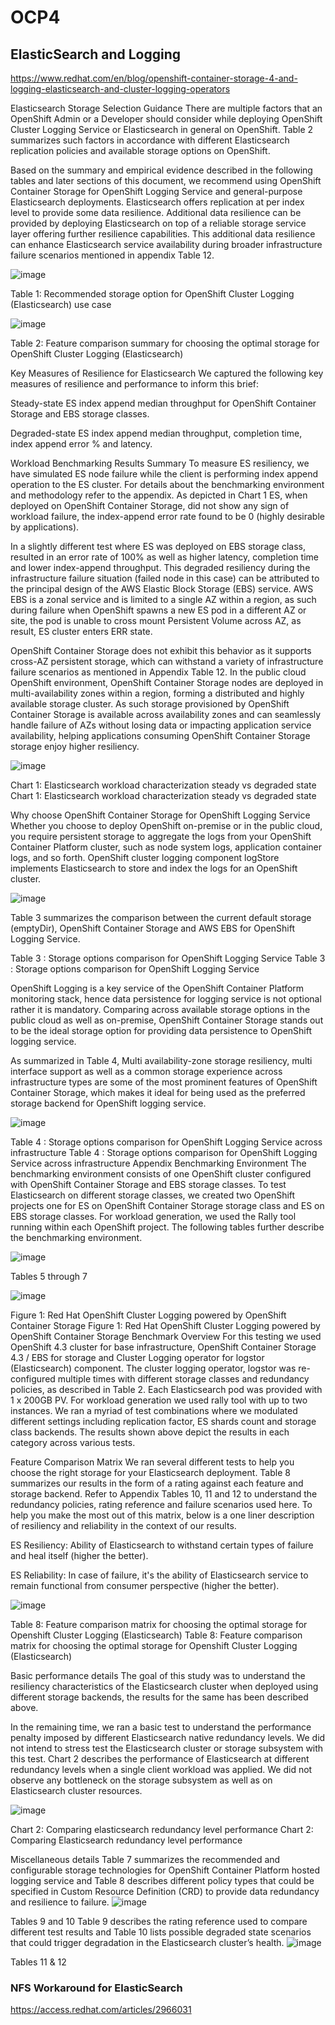# OCP4


## ElasticSearch and Logging

https://www.redhat.com/en/blog/openshift-container-storage-4-and-logging-elasticsearch-and-cluster-logging-operators


Elasticsearch Storage Selection Guidance
There are multiple factors that an OpenShift Admin or a Developer should consider while deploying OpenShift Cluster Logging Service or Elasticsearch in general on OpenShift. Table 2 summarizes such factors in accordance with different Elasticsearch replication policies and available storage options on OpenShift.

Based on the summary and empirical evidence described in the following tables and later sections of this document, we recommend using OpenShift Container Storage for OpenShift Logging Service and general-purpose Elasticsearch deployments. Elasticsearch offers replication at per index level to provide some data resilience. Additional data resilience can be provided by deploying Elasticsearch on top of a reliable storage service layer offering further resilience capabilities. This additional data resilience can enhance Elasticsearch service availability during broader infrastructure failure scenarios mentioned in appendix Table 12.

![image](https://user-images.githubusercontent.com/81707384/210450854-4fc5fda3-66ce-4d4d-90fb-4a1cc9358cc5.png)


Table 1: Recommended storage option for OpenShift Cluster Logging (Elasticsearch) use case

![image](https://user-images.githubusercontent.com/81707384/210450939-fb587a45-c3d7-480b-b664-263d1758950a.png)

Table 2: Feature comparison summary for choosing the optimal storage for OpenShift Cluster Logging (Elasticsearch)

Key Measures of Resilience for Elasticsearch
We captured the following key measures of resilience and performance to inform this brief:

Steady-state ES index append median throughput for OpenShift Container Storage and EBS storage classes.

Degraded-state ES index append median throughput, completion time, index append error % and latency.

Workload Benchmarking Results Summary
To measure ES resiliency, we have simulated ES node failure while the client is performing index append operation to the ES cluster. For details about the benchmarking environment and methodology refer to the appendix. As depicted in Chart 1 ES, when deployed on OpenShift Container Storage, did not show any sign of workload failure, the index-append error rate found to be 0 (highly desirable by applications).

In a slightly different test where ES was deployed on EBS storage class, resulted in an error rate of 100% as well as higher latency, completion time and lower index-append throughput. This degraded resiliency during the infrastructure failure situation (failed node in this case) can be attributed to the principal design of the AWS Elastic Block Storage (EBS) service. AWS EBS is a zonal service and is limited to a single AZ within a region, as such during failure when OpenShift spawns a new ES pod in a different AZ or site, the pod is unable to cross mount Persistent Volume across AZ, as result, ES cluster enters ERR state.

OpenShift Container Storage does not exhibit this behavior as it supports cross-AZ persistent storage, which can withstand a variety of infrastructure failure scenarios as mentioned in Appendix Table 12. In the public cloud OpenShift environment, OpenShift Container Storage nodes are deployed in multi-availability zones within a region, forming a distributed and highly available storage cluster. As such storage provisioned by OpenShift Container Storage is available across availability zones and can seamlessly handle failure of AZs without losing data or impacting application service availability, helping applications consuming OpenShift Container Storage storage enjoy higher resiliency.

![image](https://user-images.githubusercontent.com/81707384/210451167-cf01c15e-2c50-4a41-acb0-a0db89ee27f4.png)


Chart 1: Elasticsearch workload characterization steady vs degraded state
Chart 1: Elasticsearch workload characterization steady vs degraded state

Why choose OpenShift Container Storage for OpenShift Logging Service
Whether you choose to deploy OpenShift on-premise or in the public cloud, you require persistent storage to aggregate the logs from your OpenShift Container Platform cluster, such as node system logs, application container logs, and so forth. OpenShift cluster logging component logStore implements Elasticsearch to store and index the logs for an OpenShift cluster.

![image](https://user-images.githubusercontent.com/81707384/210451190-f3d16c28-1c8f-47a7-ae84-005335ca8aeb.png)


Table 3 summarizes the comparison between the current default storage (emptyDir), OpenShift Container Storage and AWS EBS for OpenShift Logging Service.

Table 3 : Storage options comparison for OpenShift Logging Service
Table 3 : Storage options comparison for OpenShift Logging Service

OpenShift Logging is a key service of the OpenShift Container Platform monitoring stack, hence data persistence for logging service is not optional rather it is mandatory. Comparing across available storage options in the public cloud as well as on-premise, OpenShift Container Storage stands out to be the ideal storage option for providing data persistence to OpenShift logging service.

As summarized in Table 4, Multi availability-zone storage resiliency, multi interface support as well as a common storage experience across infrastructure types are some of the most prominent features of OpenShift Container Storage, which makes it ideal for being used as the preferred storage backend for OpenShift logging service.

![image](https://user-images.githubusercontent.com/81707384/210451244-197e51c6-c42b-4b96-9657-e5c6a4f68c10.png)

Table 4 : Storage options comparison for OpenShift Logging Service across infrastructure
Table 4 : Storage options comparison for OpenShift Logging Service across infrastructure
Appendix
Benchmarking Environment
The benchmarking environment consists of one OpenShift cluster configured with OpenShift Container Storage and EBS storage classes. To test Elasticsearch on different storage classes, we created two OpenShift projects one for ES on OpenShift Container Storage storage class and ES on EBS storage classes. For workload generation, we used the Rally tool running within each OpenShift project. The following tables further describe the benchmarking environment.

![image](https://user-images.githubusercontent.com/81707384/210451269-6e5e3b05-8241-41fb-b730-eef8e341a465.png)

Tables 5 through 7

![image](https://user-images.githubusercontent.com/81707384/210451292-164c72ef-9809-4e90-b0a3-3eb667546632.png)

Figure 1: Red Hat OpenShift Cluster Logging powered by OpenShift Container Storage
Figure 1: Red Hat OpenShift Cluster Logging powered by OpenShift Container Storage
Benchmark Overview
For this testing we used OpenShift 4.3 cluster for base infrastructure, OpenShift Container Storage 4.3 / EBS for storage and Cluster Logging operator for logstor (Elasticsearch) component. The cluster logging operator, logstor was re-configured multiple times with different storage classes and redundancy policies, as described in Table 2. Each Elasticsearch pod was provided with 1 x 200GB PV. For workload generation we used rally tool with up to two instances. We ran a myriad of test combinations where we modulated different settings including replication factor, ES shards count and storage class backends. The results shown above depict the results in each category across various tests.

Feature Comparison Matrix
We ran several different tests to help you choose the right storage for your Elasticsearch deployment. Table 8 summarizes our results in the form of a rating against each feature and storage backend. Refer to Appendix Tables 10, 11 and 12 to understand the redundancy policies, rating reference and failure scenarios used here. To help you make the most out of this matrix, below is a one liner description of resiliency and reliability in the context of our results.

ES Resiliency: Ability of Elasticsearch to withstand certain types of failure and heal itself (higher the better).

ES Reliability: In case of failure, it's the ability of Elasticsearch service to remain functional from consumer perspective (higher the better).

![image](https://user-images.githubusercontent.com/81707384/210451311-8da8b60c-0a88-4d0d-a543-3c4044191c25.png)

Table 8: Feature comparison matrix for choosing the optimal storage for Openshift Cluster Logging (Elasticsearch)
Table 8: Feature comparison matrix for choosing the optimal storage for Openshift Cluster Logging (Elasticsearch)

Basic performance details
The goal of this study was to understand the resiliency characteristics of the Elasticsearch cluster when deployed using different storage backends, the results for the same has been described above.

In the remaining time, we ran a basic test to understand the performance penalty imposed by different Elasticsearch native redundancy levels. We did not intend to stress test the Elasticsearch cluster or storage subsystem with this test. Chart 2 describes the performance of Elasticsearch at different redundancy levels when a single client workload was applied. We did not observe any bottleneck on the storage subsystem as well as on Elasticsearch cluster resources.

![image](https://user-images.githubusercontent.com/81707384/210451323-d14106da-85be-4d16-a389-c4faec709e9a.png)

Chart 2: Comparing elasticsearch redundancy level performance
Chart 2: Comparing Elasticsearch redundancy level performance

Miscellaneous details
Table 7 summarizes the recommended and configurable storage technologies for OpenShift Container Platform hosted logging service and Table 8 describes different policy types that could be specified in Custom Resource Definition (CRD) to provide data redundancy and resilience to failure.
![image](https://user-images.githubusercontent.com/81707384/210451347-ddb063f0-0715-4fe8-9e68-c0060421319f.png)

Tables 9 and 10
Table 9 describes the rating reference used to compare different test results and Table 10 lists possible degraded state scenarios that could trigger degradation in the Elasticsearch cluster’s health.
![image](https://user-images.githubusercontent.com/81707384/210451354-e74a92d2-d645-4860-8b17-e37e7d2453cd.png)

Tables 11 & 12

### NFS Workaround for ElasticSearch

https://access.redhat.com/articles/2966031
